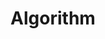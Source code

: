 ---
layout: list
title: Algorithm
slug: Algorithm 
sidebar: true
order: 5
description: >
  Anything about Algorithm
---